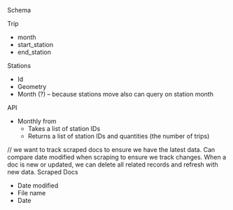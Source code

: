 Schema

Trip

- month
- start_station
- end_station

Stations

- Id
- Geometry
- Month (?) – because stations move also can query on station month

API

- Monthly from
  - Takes a list of station IDs
  - Returns a list of station IDs and quantities (the number of trips)

// we want to track scraped docs to ensure we have the latest data. Can compare date modified when scraping to ensure we track changes.
When a doc is new or updated, we can delete all related records and refresh with new data.
Scraped Docs

- Date modified
- File name
- Date
